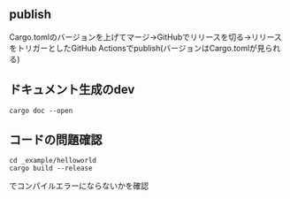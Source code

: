 ## publish

Cargo.tomlのバージョンを上げてマージ→GitHubでリリースを切る→リリースをトリガーとしたGitHub Actionsでpublish(バージョンはCargo.tomlが見られる)

## ドキュメント生成のdev

```
cargo doc --open
```

## コードの問題確認

```
cd _example/helloworld
cargo build --release
```

でコンパイルエラーにならないかを確認
